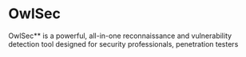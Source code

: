 # OwlSec
OwlSec** is a powerful, all-in-one reconnaissance and vulnerability detection tool designed for security professionals, penetration testers
